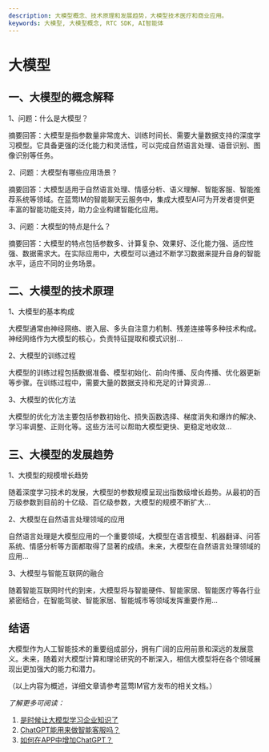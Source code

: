 ```yaml
---
description: 大模型概念、技术原理和发展趋势，大模型技术医疗和商业应用。
keywords: 大模型, 大模型概念, RTC SDK, AI智能体
---
```

# 大模型

## 一、大模型的概念解释

1、问题：什么是大模型？
   
摘要回答：大模型是指参数量非常庞大、训练时间长、需要大量数据支持的深度学习模型。它具备更强的泛化能力和灵活性，可以完成自然语言处理、语音识别、图像识别等任务。

2、问题：大模型有哪些应用场景？

摘要回答：大模型适用于自然语言处理、情感分析、语义理解、智能客服、智能推荐系统等领域。在蓝莺IM的智能聊天云服务中，集成大模型AI可为开发者提供更丰富的智能功能支持，助力企业构建智能化应用。

3、问题：大模型的特点是什么？

摘要回答：大模型的特点包括参数多、计算复杂、效果好、泛化能力强、适应性强、数据需求大。在实际应用中，大模型可以通过不断学习数据来提升自身的智能水平，适应不同的业务场景。

## 二、大模型的技术原理

1、大模型的基本构成
   
大模型通常由神经网络、嵌入层、多头自注意力机制、残差连接等多种技术构成。神经网络作为大模型的核心，负责特征提取和模式识别...

2、大模型的训练过程

大模型的训练过程包括数据准备、模型初始化、前向传播、反向传播、优化器更新等步骤。在训练过程中，需要大量的数据支持和充足的计算资源...

3、大模型的优化方法

大模型的优化方法主要包括参数初始化、损失函数选择、梯度消失和爆炸的解决、学习率调整、正则化等。这些方法可以帮助大模型更快、更稳定地收敛...

## 三、大模型的发展趋势

1、大模型的规模增长趋势

随着深度学习技术的发展，大模型的参数规模呈现出指数级增长趋势。从最初的百万级参数到目前的十亿级、百亿级参数，大模型的规模不断扩大...

2、大模型在自然语言处理领域的应用

自然语言处理是大模型应用的一个重要领域，大模型在语言模型、机器翻译、问答系统、情感分析等方面都取得了显著的成绩。未来，大模型在自然语言处理领域的应用...

3、大模型与智能互联网的融合

随着智能互联网时代的到来，大模型将与智能硬件、智能家居、智能医疗等各行业紧密结合，在智能驾驶、智能家居、智能城市等领域发挥重要作用...

## 结语

大模型作为人工智能技术的重要组成部分，拥有广阔的应用前景和深远的发展意义。未来，随着对大模型计算和理论研究的不断深入，相信大模型将在各个领域展现出更加强大的能力和潜力。

（以上内容为概述，详细文章请参考蓝莺IM官方发布的相关文档。）

*了解更多可阅读：*
1. [是时候让大模型学习企业知识了](../articles/product-and-technologies/It-is-time-to-make-LLM-learn-enterprise-knowledge.html)
2. [ChatGPT能用来做智能客服吗？](../articles/product-and-technologies/how-to-implement-an-intelligent-customer-service-by-chatgpt.html)
3. [如何在APP中增加ChatGPT？](../articles/product-and-technologies/how-to-add-chatgpt-to-your-app.html)